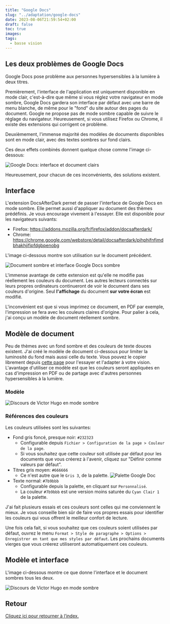 ```yaml
---
title: "Google Docs"
slug: "../adaptation/google-docs"
date: 2023-08-06T21:59:54+02:00
draft: false
toc: true
images:
tags:
  - basse vision
---
```

## Les deux problèmes de Google Docs
Google Docs pose problème aux personnes hypersensibles à la lumière à deux titres.

Premièrement, l'interface de l'application est uniquement disponible en mode clair, c'est-à-dire que même si vous réglez votre navigateur en mode sombre, Google Docs gardera son interface par défaut avec une barre de menu blanche, de même pour le "fond" du site autour des pages du document. Google ne propose pas de mode sombre capable de suivre le réglage du navigateur. Heureusement, si vous utilisez Firefox ou Chrome, il existe des extensions qui corrigent ce problème.

Deuxièmement, l'immense majorité des modèles de documents disponibles sont en mode clair, avec des textes sombres sur fond clairs.

Ces deux effets combinés donnent quelque chose comme l'image ci-dessous:

![Google Docs: interface et document clairs](/vision/gdoc-victor-hugo-clair.png)

Heureusement, pour chacun de ces inconvénients, des solutions existent.

## Interface
L'extension DocsAfterDark pernet de passer l'interface de Google Docs en mode sombre. Elle permet aussi d'appliquer au document des thèmes prédéfinis. Je vous encourage vivement à l'essayer. Elle est disponible pour les navigateurs suivants:
* Firefox: https://addons.mozilla.org/fr/firefox/addon/docsafterdark/
* Chrome: https://chrome.google.com/webstore/detail/docsafterdark/pihphjfnfjmdbhakhjifipfdgbpenobg

L'image ci-dessous montre son utilisation sur le document précédent.

![Document sombre et interface Google Docs sombre](/vision/gdoc-dark-mode.png)

L'immense avantage de cette extension est qu'elle ne modifie pas réellement les couleurs du document. Les autres lecteurs connectés sur leurs propres ordinateurs continueront de voir le document dans ses couleurs d'origine. Seul **l'affichage** du document **sur votre écran** est modifié.

L'inconvénient est que si vous imprimez ce document, en PDF par exemple, l'impression se fera avec les couleurs claires d'origine. Pour palier à cela, j'ai conçu un modèle de document réellement sombre.

## Modèle de document
Peu de thèmes avec un fond sombre et des couleurs de texte douces existent. J'ai créé le modèle de document ci-dessous pour limiter la luminosité du fond mais aussi celle du texte. Vous pouvez le copier librement depuis [cette page](https://docs.google.com/document/d/1p7zmmEuRnwjPx2q9UjMgHolxJdEXOa-jvPR0P1smqZA/edit?usp=sharing) pour l'essayer et l'adapter à votre vision.
L'avantage d'utiliser ce modèle est que les couleurs seront appliquées en cas d'impression en PDF ou de partage avec d'autres personnes hypersensibles à la lumière.

### Modèle
![Discours de Victor Hugo en mode sombre](/vision/gdoc-victor-hugo-sombre.png)

### Références des couleurs
Les couleurs utilisées sont les suivantes:
* Fond gris foncé, presque noir: `#232323`
  * Configurable depuis `Fichier > Configuration de la page > Couleur de la page`.
  * Si vous souhaitez que cette couleur soit utilisée par défaut pour les documents que vous créerez à l'avenir, cliquez sur "Définir comme valeurs par défaut".
* Titres gris moyen: `#666666`
  * Ce n'est autre que le `Gris 3`, de la palette.
![Palette Google Doc](/vision/gdoc-palette.png)
* Texte normal: `#7b9bbb`
  * Configurable depuis la palette, en cliquant sur `Personnalisé`.
  * La couleur `#7b9bbb` est une version moins saturée du `Cyan Clair 1` de la palette.

J'ai fait plusieurs essais et ces couleurs sont celles qui me conviennent le mieux. Je vous conseille bien sûr de faire vos propres essais pour identifier les couleurs qui vous offrent le meilleur confort de lecture.

Une fois cela fait, si vous souhaitez que ces couleurs soient utilisées par défaut, ouvrez le menu `Format > Style de paragraphe > Options > Enregistrer en tant que mes styles par défaut`. Les prochains documents vierges que vous créerez utiliseront automatiquement ces couleurs.

## Modèle et interface
L'image ci-dessous montre ce que donne l'interface et le document sombres tous les deux.

![Discours de Victor Hugo en mode sombre](/vision/gdoc-victor-hugo-sombre-interface-sombre.png)

## Retour
[Cliquez ici pour retourner à l’index.](..)
